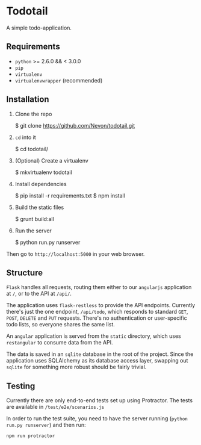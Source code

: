 # Todotail

A simple todo-application.

## Requirements

* `python` >= 2.6.0 && < 3.0.0
* `pip`
* `virtualenv`
* `virtualenvwrapper` (recommended)

## Installation

1. Clone the repo

    $ git clone https://github.com/Nevon/todotail.git

2. `cd` into it

    $ cd todotail/

3. (Optional) Create a virtualenv

    $ mkvirtualenv todotail

4. Install dependencies

    $ pip install -r requirements.txt
    $ npm install

5. Build the static files

    $ grunt build:all

6. Run the server

    $ python run.py runserver

Then go to `http://localhost:5000` in your web browser.

## Structure

`Flask` handles all requests, routing them either to our `angularjs` application at `/`, or to the API at `/api/`.

The application uses `flask-restless` to provide the API endpoints. Currently there's just the one endpoint, `/api/todo`, 
which responds to standard `GET`, `POST`, `DELETE` and `PUT` requests. There's no authentication or user-specific todo
lists, so everyone shares the same list.

An `angular` application is served from the `static` directory, which uses `restangular` to consume data from the API.

The data is saved in an `sqlite` database in the root of the project. Since the application uses SQLAlchemy as its 
database access layer, swapping out `sqlite` for something more robust should be fairly trivial.

## Testing

Currently there are only end-to-end tests set up using Protractor. The tests are available in `/test/e2e/scenarios.js`

In order to run the test suite, you need to have the server running (`python run.py runserver`) and then run:

    npm run protractor
